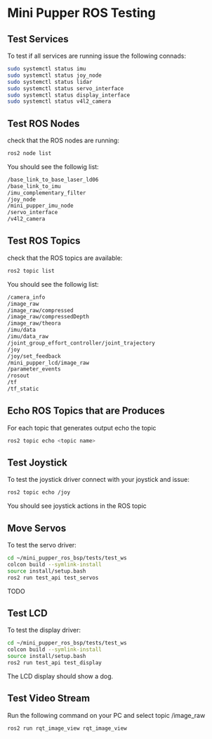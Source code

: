 # Mini Pupper ROS Testing

## Test Services

To test if all services are running issue the following connads:

```sh
sudo systemctl status imu
sudo systemctl status joy_node
sudo systemctl status lidar
sudo systemctl status servo_interface
sudo systemctl status display_interface
sudo systemctl status v4l2_camera
```

## Test ROS Nodes

check that the ROS nodes are running:

```sh
ros2 node list
```

You should see the followig list:

```sh
/base_link_to_base_laser_ld06
/base_link_to_imu
/imu_complementary_filter
/joy_node
/mini_pupper_imu_node
/servo_interface
/v4l2_camera
```

## Test ROS Topics

check that the ROS topics are available:

```sh
ros2 topic list
```

You should see the followig list:

```sh
/camera_info
/image_raw
/image_raw/compressed
/image_raw/compressedDepth
/image_raw/theora
/imu/data
/imu/data_raw
/joint_group_effort_controller/joint_trajectory
/joy
/joy/set_feedback
/mini_pupper_lcd/image_raw
/parameter_events
/rosout
/tf
/tf_static
```

## Echo ROS Topics that are Produces

For each topic that generates output echo the topic

```sh
ros2 topic echo <topic name>
```

## Test Joystick

To test the joystick driver connect with your joystick and issue:

```sh
ros2 topic echo /joy
```

You should see joystick actions in the ROS topic

## Move Servos

To test the servo driver:

```sh
cd ~/mini_pupper_ros_bsp/tests/test_ws
colcon build --symlink-install
source install/setup.bash
ros2 run test_api test_servos
```

TODO

## Test LCD

To test the display driver:

```sh
cd ~/mini_pupper_ros_bsp/tests/test_ws
colcon build --symlink-install
source install/setup.bash
ros2 run test_api test_display
```

The LCD display should show a dog.

## Test Video Stream

Run the following command on your PC and select topic /image_raw

```sh
ros2 run rqt_image_view rqt_image_view
```
